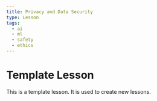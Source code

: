 ```yaml
---
title: Privacy and Data Security
type: Lesson
tags:
  - ai
  - ml
  - safety
  - ethics
---
```


# Template Lesson

This is a template lesson. It is used to create new lessons.
